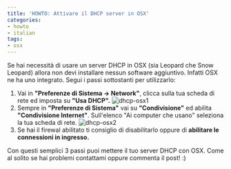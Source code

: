 ```yaml
---
title: 'HOWTO: Attivare il DHCP server in OSX'
categories:
- howto
- italian
tags:
- osx
---
```

Se hai necessità di usare un server DHCP in OSX (sia Leopard che Snow Leopard)
allora non devi installare nessun software aggiuntivo. Infatti OSX ne ha uno
integrato. Segui i passi sottostanti per utilizzarlo:

  1. Vai in **"Preferenze di Sistema -> Network"**, clicca sulla tua scheda di rete ed imposta su **"Usa DHCP".**
     ![dhcp-osx1]({{site.url}}/assets/images/dhcp-osx1.png)
  2. Sempre in **"Preferenze di Sistema"** vai su **"Condivisione"** ed abilita **"Condivisione Internet"**. Sull'elenco "Ai computer che usano" seleziona la tua scheda di rete.
     ![dhcp-osx2]({{site.url}}/assets/images/dhcp-osx2.png)
  3. Se hai il firewal abilitato ti consiglio di disabilitarlo oppure di **abilitare le connessioni in ingresso.**

Con questi semplici 3 passi puoi mettere il tuo server DHCP con OSX. Come al
solito se hai problemi contattami oppure commenta il post! :)


